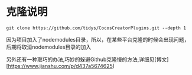 # 克隆说明
```
git clone https://github.com/tidys/CocosCreatorPlugins.git --depth 1

```
因为项目加入了nodemodules目录，所以，在某些平台克隆的时候会出现问题，后期将取消nodemodules目录的加入

另外还有一种取巧的办法,巧妙的躲避Github克隆慢的方法,详细见[博文][https://www.jianshu.com/p/d437a5674625)
